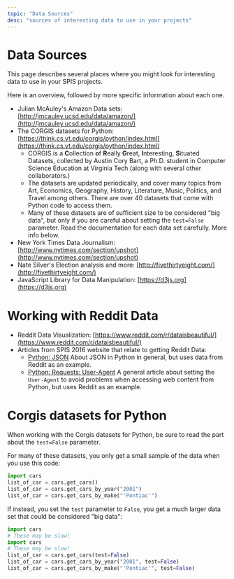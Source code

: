 ```yaml
---
topic: "Data Sources"
desc: "sources of interesting data to use in your projects"
---
```


# Data Sources

This page describes several places where you might look for interesting data to use in your SPIS projects.

Here is an overview, followed by more specific information about each one.

* Julian McAuley's Amazon Data sets: [http://jmcauley.ucsd.edu/data/amazon/](http://jmcauley.ucsd.edu/data/amazon/)
* The CORGIS datasets for Python: [https://think.cs.vt.edu/corgis/python/index.html](https://think.cs.vt.edu/corgis/python/index.html) 
    * CORGIS is a <b>C</b>ollection <b>o</b>f <b>R</b>eally <b>G</b>reat, <b>I</b>nteresting, <b>S</b>ituated Datasets, collected by Austin Cory Bart, a Ph.D. student in Computer Science Education at Virginia Tech (along with several other collaborators.)
    * The datasets are updated periodically, and cover many topics from Art, Economics, Geography, History, Literature, Music, Politics, and Travel among others.   There are over 40 datasets that come with Python code to access them.  
    * Many of these datasets are of sufficient size to be considered "big data", but only if you are careful about setting
       the `test=False` parameter.  Read the documentation for each data set carefully.  More info below.
* New York Times Data Journalism: [http://www.nytimes.com/section/upshot](http://www.nytimes.com/section/upshot)
* Nate Silver's Election analysis and more: [http://fivethirtyeight.com/](http://fivethirtyeight.com/)
* JavaScript Library for Data Manipulation: [https://d3js.org](https://d3js.org)


# Working with Reddit Data

* Reddit Data Visualization: [https://www.reddit.com/r/dataisbeautiful/](https://www.reddit.com/r/dataisbeautiful/)
* Articles from SPIS 2016 website that relate to getting Reddit Data:
    * [Python: JSON](https://ucsd-cse-spis-2016.github.io/topics/python_JSON/)  About JSON in Python in general, but uses
        data from Reddit as an example.
    * [Python: Requests: User-Agent](/topics/python-requests-user-agent.md) A general article about setting the `User-Agent` to
        avoid problems when accessing web content from Python, but uses Reddit as an example.

# Corgis datasets for Python

When working with the Corgis datasets for Python, be sure to read the part about the `test=False` parameter.


For many of these datasets, you only get a small sample of the data when you use this code:

```Python
import cars
list_of_car = cars.get_cars()
list_of_car = cars.get_cars_by_year("2001")
list_of_car = cars.get_cars_by_make("'Pontiac'")
```

If instead, you set the `test` parameter to `False`, you get a much larger data set that could be considered "big data":

```Python
import cars
# These may be slow!
import cars
# These may be slow!
list_of_car = cars.get_cars(test=False)
list_of_car = cars.get_cars_by_year("2001", test=False)
list_of_car = cars.get_cars_by_make("'Pontiac'", test=False)
```

